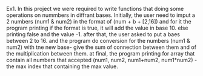 Ex1.
In this project we were required to write functions that doing some operations on nummbers in diffrant bases.
Initially, the user need to imput a 2 numbers (num1 & num2) in the format of (num + b + [2,16]) and for it the program printing if the format is true, it will add the value in base 10. else printing false and the value -1.
after that, the user asked to put a baes between 2 to 16. and the program do conversion for the numbers (num1 & num2) with tne new base- give the sum of connection between them and of the multiplication between them.
at final, the program printing for array that contain all numbers that accepted (num1, num2, num1+num2, num1*num2) -the max index that containing the max value.

